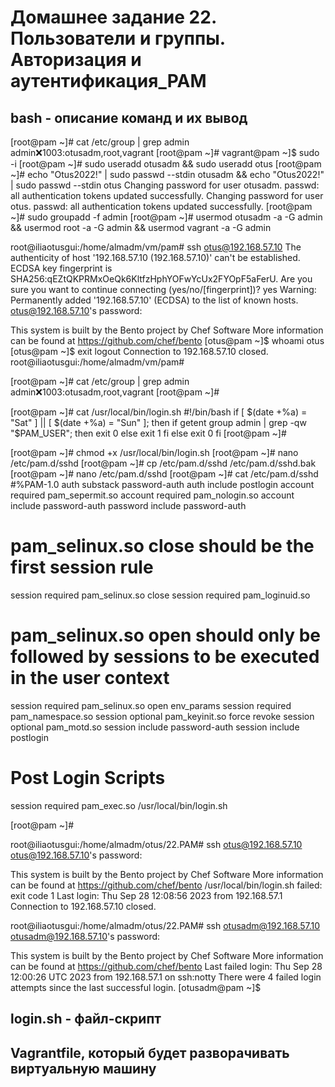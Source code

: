 # Домашнее задание 22. Пользователи и группы. Авторизация и аутентификация_РАМ  

## bash - описание команд и их вывод
[root@pam ~]# cat /etc/group | grep admin
admin:x:1003:otusadm,root,vagrant
[root@pam ~]# 
vagrant@pam ~]$ sudo -i
[root@pam ~]# sudo useradd otusadm && sudo useradd otus
[root@pam ~]# echo "Otus2022!" | sudo passwd --stdin otusadm && echo "Otus2022!" | sudo passwd --stdin otus
Changing password for user otusadm.
passwd: all authentication tokens updated successfully.
Changing password for user otus.
passwd: all authentication tokens updated successfully.
[root@pam ~]# sudo groupadd -f admin
[root@pam ~]# usermod otusadm -a -G admin && usermod root -a -G admin && usermod vagrant -a -G admin


root@iliaotusgui:/home/almadm/vm/pam# ssh otus@192.168.57.10
The authenticity of host '192.168.57.10 (192.168.57.10)' can't be established.
ECDSA key fingerprint is SHA256:qEZtQKPRMxOeQk6KltfzHphYOFwYcUx2FYOpF5aFerU.
Are you sure you want to continue connecting (yes/no/[fingerprint])? yes
Warning: Permanently added '192.168.57.10' (ECDSA) to the list of known hosts.
otus@192.168.57.10's password: 

This system is built by the Bento project by Chef Software
More information can be found at https://github.com/chef/bento
[otus@pam ~]$ whoami
otus
[otus@pam ~]$ exit
logout
Connection to 192.168.57.10 closed.
root@iliaotusgui:/home/almadm/vm/pam# 

[root@pam ~]# cat /etc/group | grep admin
admin:x:1003:otusadm,root,vagrant
[root@pam ~]# 

[root@pam ~]# cat /usr/local/bin/login.sh
#!/bin/bash
if [ $(date +%a) = "Sat" ] || [ $(date +%a) = "Sun" ]; then
	if getent group admin | grep -qw "$PAM_USER"; then
	exit 0
      else
	exit 1
    fi
	else
    exit 0
    fi
[root@pam ~]# 

[root@pam ~]# chmod +x /usr/local/bin/login.sh
[root@pam ~]# nano /etc/pam.d/sshd
[root@pam ~]# cp /etc/pam.d/sshd /etc/pam.d/sshd.bak
[root@pam ~]# nano /etc/pam.d/sshd
[root@pam ~]# cat /etc/pam.d/sshd
#%PAM-1.0
auth       substack     password-auth
auth       include      postlogin
account    required     pam_sepermit.so
account    required     pam_nologin.so
account    include      password-auth
password   include      password-auth
# pam_selinux.so close should be the first session rule
session    required     pam_selinux.so close
session    required     pam_loginuid.so
# pam_selinux.so open should only be followed by sessions to be executed in the user context
session    required     pam_selinux.so open env_params
session    required     pam_namespace.so
session    optional     pam_keyinit.so force revoke
session    optional     pam_motd.so
session    include      password-auth
session    include      postlogin
# Post Login Scripts

session required pam_exec.so /usr/local/bin/login.sh
 
[root@pam ~]# 


root@iliaotusgui:/home/almadm/otus/22.PAM# ssh otus@192.168.57.10
otus@192.168.57.10's password: 

This system is built by the Bento project by Chef Software
More information can be found at https://github.com/chef/bento
/usr/local/bin/login.sh failed: exit code 1
Last login: Thu Sep 28 12:08:56 2023 from 192.168.57.1
Connection to 192.168.57.10 closed.

root@iliaotusgui:/home/almadm/otus/22.PAM# ssh otusadm@192.168.57.10
otusadm@192.168.57.10's password: 

This system is built by the Bento project by Chef Software
More information can be found at https://github.com/chef/bento
Last failed login: Thu Sep 28 12:00:26 UTC 2023 from 192.168.57.1 on ssh:notty
There were 4 failed login attempts since the last successful login.
[otusadm@pam ~]$ 


## login.sh - файл-скрипт
## Vagrantfile, который будет разворачивать виртуальную машину
